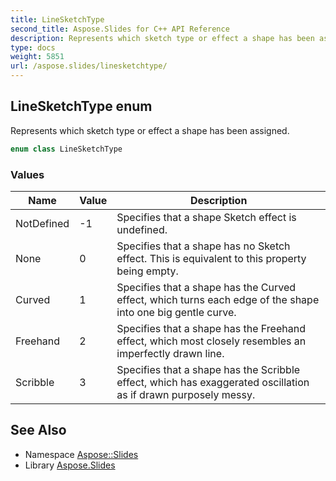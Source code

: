 ```yaml
---
title: LineSketchType
second_title: Aspose.Slides for C++ API Reference
description: Represents which sketch type or effect a shape has been assigned.
type: docs
weight: 5851
url: /aspose.slides/linesketchtype/
---
```

## LineSketchType enum


Represents which sketch type or effect a shape has been assigned.

```cpp
enum class LineSketchType
```

### Values

| Name | Value | Description |
| --- | --- | --- |
| NotDefined | -1 | Specifies that a shape Sketch effect is undefined. |
| None | 0 | Specifies that a shape has no Sketch effect. This is equivalent to this property being empty. |
| Curved | 1 | Specifies that a shape has the Curved effect, which turns each edge of the shape into one big gentle curve. |
| Freehand | 2 | Specifies that a shape has the Freehand effect, which most closely resembles an imperfectly drawn line. |
| Scribble | 3 | Specifies that a shape has the Scribble effect, which has exaggerated oscillation as if drawn purposely messy. |

## See Also

* Namespace [Aspose::Slides](../)
* Library [Aspose.Slides](../../)